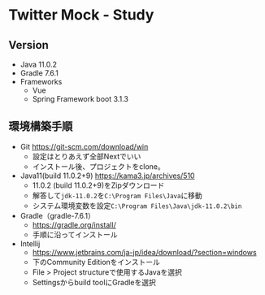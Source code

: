 # Twitter Mock - Study

## Version
- Java 11.0.2
- Gradle 7.6.1
- Frameworks
    - Vue 
    - Spring Framework boot 3.1.3

## 環境構築手順
- Git https://git-scm.com/download/win
    - 設定はとりあえず全部Nextでいい
    - インストール後、プロジェクトをclone。
- Java11(build 11.0.2+9) https://kama3.jp/archives/510
    - 11.0.2 (build 11.0.2+9)をZipダウンロード
    - 解答して`jdk-11.0.2`を`C:\Program Files\Java`に移動
    - システム環境変数を設定`C:\Program Files\Java\jdk-11.0.2\bin`
- Gradle（gradle-7.6.1）
    - https://gradle.org/install/
    - 手順に沿ってインストール
- Intellij
    - https://www.jetbrains.com/ja-jp/idea/download/?section=windows
    - 下のCommunity Editionをインストール
    - File > Project structureで使用するJavaを選択
    - Settingsからbuild toolにGradleを選択

## 



